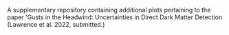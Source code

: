 A supplementary repository containing additional plots pertaining to the paper 'Gusts in the Headwind: Uncertainties in Direct Dark Matter Detection (Lawrence et al. 2022, submitted.)
